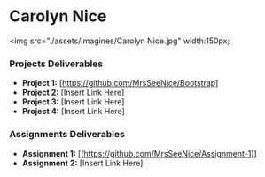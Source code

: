 # Carolyn Nice 
<img src="./assets/Imagines/Carolyn Nice.jpg" width:150px;

### Projects Deliverables
- **Project 1:** [https://github.com/MrsSeeNice/Bootstrap]
- **Project 2:** [Insert Link Here]
- **Project 3:** [Insert Link Here]
- **Project 4:** [Insert Link Here]

### Assignments Deliverables
- **Assignment 1:** [(https://github.com/MrsSeeNice/Assignment-1)]
- **Assignment 2:** [Insert Link Here]







